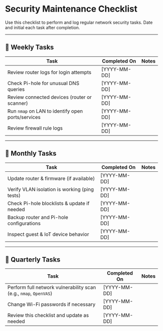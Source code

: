 # Security Maintenance Checklist

Use this checklist to perform and log regular network security tasks. Date and initial each task after completion.

---

## 🔄 Weekly Tasks

| Task | Completed On | Notes |
|------|--------------|-------|
| Review router logs for login attempts | [YYYY-MM-DD] | |
| Check Pi-hole for unusual DNS queries | [YYYY-MM-DD] | |
| Review connected devices (router or scanner) | [YYYY-MM-DD] | |
| Run `nmap` on LAN to identify open ports/services | [YYYY-MM-DD] | |
| Review firewall rule logs | [YYYY-MM-DD] | |

---

## 🔁 Monthly Tasks

| Task | Completed On | Notes |
|------|--------------|-------|
| Update router & firmware (if available) | [YYYY-MM-DD] | |
| Verify VLAN isolation is working (ping tests) | [YYYY-MM-DD] | |
| Check Pi-hole blocklists & update if needed | [YYYY-MM-DD] | |
| Backup router and Pi-hole configurations | [YYYY-MM-DD] | |
| Inspect guest & IoT device behavior | [YYYY-MM-DD] | |

---

## 🧪 Quarterly Tasks

| Task | Completed On | Notes |
|------|--------------|-------|
| Perform full network vulnerability scan (e.g., `nmap`, `OpenVAS`) | [YYYY-MM-DD] | |
| Change Wi-Fi passwords if necessary | [YYYY-MM-DD] | |
| Review this checklist and update as needed | [YYYY-MM-DD] | |

